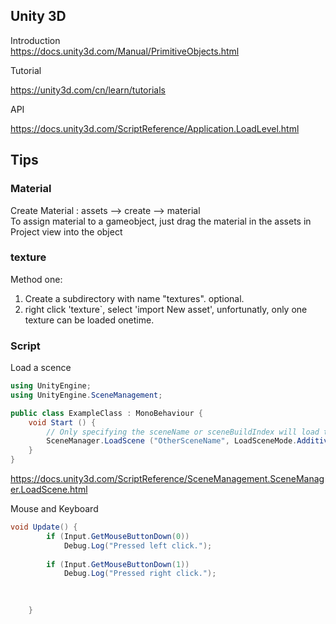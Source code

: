 
## Unity 3D

Introduction <br>
https://docs.unity3d.com/Manual/PrimitiveObjects.html

Tutorial <br>

https://unity3d.com/cn/learn/tutorials

API<br>

https://docs.unity3d.com/ScriptReference/Application.LoadLevel.html


## Tips
### Material 

Create Material : assets --> create --> material <br>
To assign material to a gameobject, just drag the material in the assets in Project view into the object

### texture 
Method one: <Br>
   1. Create a subdirectory with name "textures". optional. 
   2. right click 'texture`, select 'import New asset', unfortunatly, only one texture can be loaded onetime. 

### Script

Load a scence 
```c#
using UnityEngine;
using UnityEngine.SceneManagement;

public class ExampleClass : MonoBehaviour {
    void Start () {
        // Only specifying the sceneName or sceneBuildIndex will load the scene with the Single mode
        SceneManager.LoadScene ("OtherSceneName", LoadSceneMode.Additive);
    }
}
```
https://docs.unity3d.com/ScriptReference/SceneManagement.SceneManager.LoadScene.html


Mouse and Keyboard

```c#
void Update() {
        if (Input.GetMouseButtonDown(0))
            Debug.Log("Pressed left click.");
        
        if (Input.GetMouseButtonDown(1))
            Debug.Log("Pressed right click.");
        

        
    }
```
